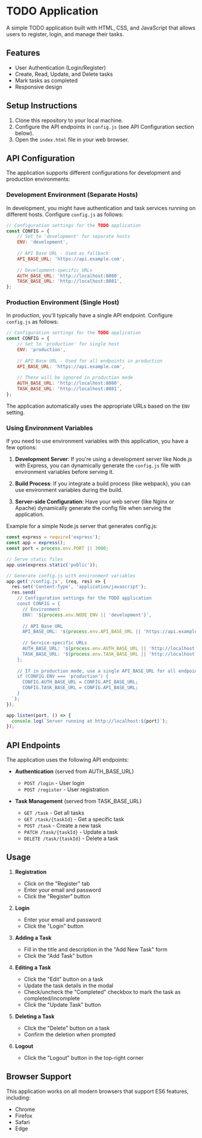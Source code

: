 # TODO Application

A simple TODO application built with HTML, CSS, and JavaScript that allows users to register, login, and manage their tasks.

## Features

- User Authentication (Login/Register)
- Create, Read, Update, and Delete tasks
- Mark tasks as completed
- Responsive design

## Setup Instructions

1. Clone this repository to your local machine.
2. Configure the API endpoints in `config.js` (see API Configuration section below).
3. Open the `index.html` file in your web browser.

## API Configuration

The application supports different configurations for development and production environments:

### Development Environment (Separate Hosts)

In development, you might have authentication and task services running on different hosts. Configure `config.js` as follows:

```javascript
// Configuration settings for the TODO application
const CONFIG = {
    // Set to 'development' for separate hosts
    ENV: 'development',
    
    // API Base URL - Used as fallback
    API_BASE_URL: 'https://api.example.com',
    
    // Development-specific URLs
    AUTH_BASE_URL: 'http://localhost:8080',
    TASK_BASE_URL: 'http://localhost:8081',
};
```

### Production Environment (Single Host)

In production, you'll typically have a single API endpoint. Configure `config.js` as follows:

```javascript
// Configuration settings for the TODO application
const CONFIG = {
    // Set to 'production' for single host
    ENV: 'production',
    
    // API Base URL - Used for all endpoints in production
    API_BASE_URL: 'https://api.example.com',
    
    // These will be ignored in production mode
    AUTH_BASE_URL: 'http://localhost:8080',
    TASK_BASE_URL: 'http://localhost:8081',
};
```

The application automatically uses the appropriate URLs based on the `ENV` setting.

### Using Environment Variables

If you need to use environment variables with this application, you have a few options:

1. **Development Server**: If you're using a development server like Node.js with Express, you can dynamically generate the `config.js` file with environment variables before serving it.

2. **Build Process**: If you integrate a build process (like webpack), you can use environment variables during the build.

3. **Server-side Configuration**: Have your web server (like Nginx or Apache) dynamically generate the config file when serving the application.

Example for a simple Node.js server that generates config.js:

```javascript
const express = require('express');
const app = express();
const port = process.env.PORT || 3000;

// Serve static files
app.use(express.static('public'));

// Generate config.js with environment variables
app.get('/config.js', (req, res) => {
  res.set('Content-Type', 'application/javascript');
  res.send(`
    // Configuration settings for the TODO application
    const CONFIG = {
      // Environment
      ENV: '${process.env.NODE_ENV || 'development'}',
      
      // API Base URL
      API_BASE_URL: '${process.env.API_BASE_URL || 'https://api.example.com'}',
      
      // Service-specific URLs
      AUTH_BASE_URL: '${process.env.AUTH_BASE_URL || 'http://localhost:8080'}',
      TASK_BASE_URL: '${process.env.TASK_BASE_URL || 'http://localhost:8081'}',
    };
    
    // If in production mode, use a single API_BASE_URL for all endpoints
    if (CONFIG.ENV === 'production') {
      CONFIG.AUTH_BASE_URL = CONFIG.API_BASE_URL;
      CONFIG.TASK_BASE_URL = CONFIG.API_BASE_URL;
    }
  `);
});

app.listen(port, () => {
  console.log(`Server running at http://localhost:${port}`);
});
```

## API Endpoints

The application uses the following API endpoints:

- **Authentication** (served from AUTH_BASE_URL)
  - `POST /login` - User login
  - `POST /register` - User registration

- **Task Management** (served from TASK_BASE_URL)
  - `GET /task` - Get all tasks
  - `GET /task/{taskId}` - Get a specific task
  - `POST /task` - Create a new task
  - `PATCH /task/{taskId}` - Update a task
  - `DELETE /task/{taskId}` - Delete a task

## Usage

1. **Registration**
   - Click on the "Register" tab
   - Enter your email and password
   - Click the "Register" button

2. **Login**
   - Enter your email and password
   - Click the "Login" button

3. **Adding a Task**
   - Fill in the title and description in the "Add New Task" form
   - Click the "Add Task" button

4. **Editing a Task**
   - Click the "Edit" button on a task
   - Update the task details in the modal
   - Check/uncheck the "Completed" checkbox to mark the task as completed/incomplete
   - Click the "Update Task" button

5. **Deleting a Task**
   - Click the "Delete" button on a task
   - Confirm the deletion when prompted

6. **Logout**
   - Click the "Logout" button in the top-right corner

## Browser Support

This application works on all modern browsers that support ES6 features, including:
- Chrome
- Firefox
- Safari
- Edge 